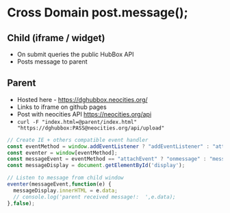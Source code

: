 # Cross Domain post.message();

## Child (iframe / widget)
* On submit queries the public HubBox API
* Posts message to parent 

## Parent
* Hosted here - https://dghubbox.neocities.org/
* Links to iframe on github pages
* Post with neocities API https://neocities.org/api
* `curl -F "index.html=@parent/index.html" "https://dghubbox:PASS@neocities.org/api/upload"`

```js
// Create IE + others compatible event handler
const eventMethod = window.addEventListener ? "addEventListener" : "attachEvent";
const eventer = window[eventMethod];
const messageEvent = eventMethod == "attachEvent" ? "onmessage" : "message";
const messageDisplay = document.getElementById('display');

// Listen to message from child window
eventer(messageEvent,function(e) {
  messageDisplay.innerHTML = e.data;
  // console.log('parent received message!:  ',e.data);
},false);
```